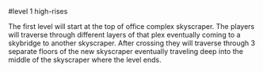 #level 1 high-rises

The first level will start at the top of office complex skyscraper. The players will traverse through different layers of that plex eventually coming to a skybridge to another
skyscraper. After crossing they will traverse through 3 separate floors of the new skyscraper eventually traveling deep into the middle of the skyscraper where the level ends.
